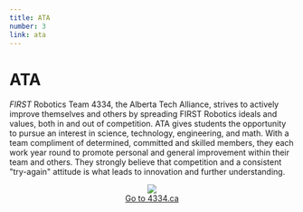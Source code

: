 ```yaml
---
title: ATA
number: 3
link: ata
---
```

<div class="col-md-8">
    <h1>ATA</h1>
	<p><i>FIRST</i> Robotics Team 4334, the Alberta Tech Alliance, strives to actively improve themselves and others by spreading FIRST Robotics ideals and values, both in and out of competition. ATA gives students the opportunity to pursue an interest in science, technology, engineering, and math. With a team compliment of determined, committed and skilled members, they each work year round to promote personal and general improvement within their team and others. They strongly believe that competition and a consistent "try-again" attitude is what leads to innovation and further understanding.</p>
</div>
<div class="col-md-4" style="justify-content: center; display: flex; align-items: center;">
    <img class="img-fluid" src="/resources/img/ata.png" />
</div>
<div style="text-align: center" class="col-12">
    <a class="ataButton" href="http://4334.ca">Go to 4334.ca</a>
</div>
